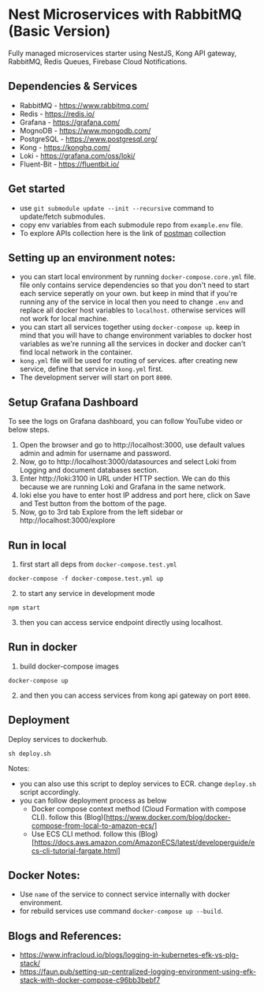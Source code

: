 # Nest Microservices with RabbitMQ (Basic Version)
Fully managed microservices starter using NestJS, Kong API gateway, RabbitMQ, Redis Queues, Firebase Cloud Notifications.

## Dependencies & Services
- RabbitMQ - https://www.rabbitmq.com/
- Redis - https://redis.io/
- Grafana - https://grafana.com/
- MognoDB - https://www.mongodb.com/
- PostgreSQL - https://www.postgresql.org/
- Kong - https://konghq.com/
- Loki - https://grafana.com/oss/loki/
- Fluent-Bit - https://fluentbit.io/
## Get started
- use `git submodule update --init --recursive` command to update/fetch submodules.
- copy env variables from each submodule repo from `example.env` file. 
- To explore APIs collection here is the link of [postman](https://www.getpostman.com/collections/d1dccb090ce55fe39f0a) collection

## Setting up an environment notes:
- you can start local environment by running `docker-compose.core.yml` file. file only contains service dependencies so that you don't need to start each service seperatly on your own. but keep in mind that if you're running any of the service in local then you need to change `.env` and replace all docker host variables to `localhost`. otherwise services will not work for local machine. 
- you can start all services together using `docker-compose up`. keep in mind that you will have to change environment variables to docker host variables as we're running all the services in docker and docker can't find local network in the container.
- `kong.yml` file will be used for routing of services. after creating new service, define that service in `kong.yml` first.
- The development server will start on port `8000`. 

## Setup Grafana Dashboard
To see the logs on Grafana dashboard, you can follow YouTube video or below steps.
1. Open the browser and go to http://localhost:3000, use default values admin and admin for username and password.
2. Now, go to http://localhost:3000/datasources and select Loki from Logging and document databases section.
3. Enter http://loki:3100 in URL under HTTP section. We can do this because we are running Loki and Grafana in the same network.
4. loki else you have to enter host IP address and port here, click on Save and Test button from the bottom of the page.
5. Now, go to 3rd tab Explore from the left sidebar or http://localhost:3000/explore

## Run in local

1. first start all deps from `docker-compose.test.yml`
```
docker-compose -f docker-compose.test.yml up 
```

2. to start any service in development mode
```
npm start
```

3. then you can access service endpoint directly using localhost.

## Run in docker 

1. build docker-compose images 
```
docker-compose up 
```
2. and then you can access services from kong api gateway on port `8000`. 

## Deployment

Deploy services to dockerhub.
```
sh deploy.sh
```
Notes:
- you can also use this script to deploy services to ECR. change `deploy.sh` script accordingly. 
- you can follow deployment process as below
  - Docker compose context method (Cloud Formation with compose CLI). follow this (Blog)[https://www.docker.com/blog/docker-compose-from-local-to-amazon-ecs/] 
  - Use ECS CLI method. follow this (Blog)[https://docs.aws.amazon.com/AmazonECS/latest/developerguide/ecs-cli-tutorial-fargate.html]
## Docker Notes:
- Use `name` of the service to connect service internally with docker environment.
- for rebuild services use command `docker-compose up --build`.  

## Blogs and References:
- https://www.infracloud.io/blogs/logging-in-kubernetes-efk-vs-plg-stack/
- https://faun.pub/setting-up-centralized-logging-environment-using-efk-stack-with-docker-compose-c96bb3bebf7
